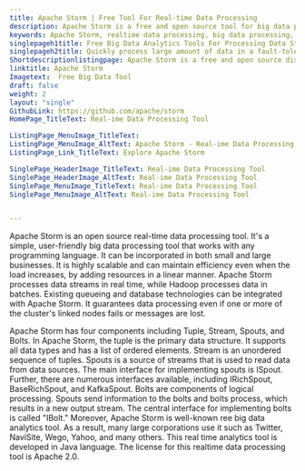 ```yaml
---
title: Apache Storm | Free Tool For Real-time Data Processing
description: Apache Storm is a free and open source tool for big data processing. It makes easy to process realtime data processing instead of batch processing.
keywords: Apache Storm, realtime data processing, big data processing, free big data analytics, real time analytics
singlepageh1title: Free Big Data Analytics Tools For Processing Data Streams
singlepageh2title: Quickly process large amount of data in a fault-tolerant and horizontal scalable method using big data processing tool and access real-time data analytics.
Shortdescriptionlistingpage: Apache Storm is a free and open source distributed real-time data processing tool. Easily integrate with existing queueing and database technologies.
linktitle: Apache Storm
Imagetext:  Free Big Data Tool
draft: false
weight: 2
layout: "single"
GithubLink: https://github.com/apache/storm
HomePage_TitleText: Real-ime Data Processing Tool

ListingPage_MenuImage_TitleText: 
ListingPage_MenuImage_AltText: Apache Storm - Real-ime Data Processing Tool
ListingPage_Link_TitleText: Explore Apache Storm

SinglePage_HeaderImage_TitleText: Real-ime Data Processing Tool
SinglePage_HeaderImage_AltText: Real-ime Data Processing Tool
SinglePage_MenuImage_TitleText: Real-ime Data Processing Tool
SinglePage_MenuImage_AltText: Real-ime Data Processing Tool


---
```


Apache Storm is an open source real-time data processing tool. It's a simple, user-friendly big data processing tool that works with any programming language. It can be incorporated in both small and large businesses. It is highly scalable and can maintain efficiency even when the load increases, by adding resources in a linear manner. Apache Storm processes data streams in real time, while Hadoop processes data in batches. Existing queueing and database technologies can be integrated with Apache Storm. It guarantees data processing even if one or more of the cluster's linked nodes fails or messages are lost.

Apache Storm has four components including Tuple, Stream, Spouts, and Bolts. In Apache Storm, the tuple is the primary data structure. It supports all data types and has a list of ordered elements. Stream is an unordered sequence of tuples. Spouts is a source of streams that is used to read data from data sources. The main interface for implementing spouts is ISpout. Further, there are numerous interfaces available, including IRichSpout, BaseRichSpout, and KafkaSpout. Bolts are components of logical processing. Spouts send information to the bolts and bolts process, which results in a new output stream. The central interface for implementing bolts is called "IBolt." Moreover, Apache Storm is well-known ree big data analytics tool. As a result, many large corporations use it such as Twitter, NaviSite, Wego, Yahoo, and many others. This real time analytics tool is developed in Java language. The license for this realtime data processing tool is Apache 2.0.